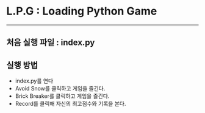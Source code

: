 # L.P.G : Loading Python Game
***
## 처음 실행 파일 :  index.py
## 실행 방법
* index.py를 연다
* Avoid Snow를 클릭하고 게임을 즐긴다.
* Brick Breaker를 클릭하고 게임을 즐긴다.
* Record를 클릭해 자신의 최고점수와 기록을 본다.